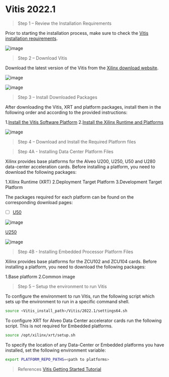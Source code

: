 

# Vitis 2022.1

> Step 1 – Review the Installation Requirements

Prior to starting the installation process, make sure to check the [Vitis installation requirements](https://docs.xilinx.com/r/2022.1-English/ug1393-vitis-application-acceleration/Installation-Requirements).

![image](https://github.com/hcysky/FPGA/assets/64795241/210c27fa-fa1e-4f57-92f2-422a4d6902db)


> Step 2 – Download Vitis

Download the latest version of the Vitis from the [Xilinx download website](https://www.xilinx.com/support/download/index.html/content/xilinx/en/downloadNav/vitis/2022-1.html).

![image](https://github.com/hcysky/FPGA/assets/64795241/b095ab7b-820e-4b5a-a49e-3ddd13e5c275)

![image](https://github.com/hcysky/FPGA/assets/64795241/3123b55b-fb55-4f74-9aba-49d5384862aa)

> Step 3 – Install Downloaded Packages

After downloading the Vitis, XRT and platform packages, install them in the following order and according to the provided instructions:

1.[Install the Vitis Software Platform](https://docs.xilinx.com/r/2022.1-English/ug1393-vitis-application-acceleration/Installing-the-Vitis-Software-Platform)
2.[Install the Xilinx Runtime and Platforms](https://docs.xilinx.com/r/2022.1-English/ug1393-vitis-application-acceleration/Installing-the-Vitis-Software-Platform)

![image](https://github.com/hcysky/FPGA/assets/64795241/e299d3f8-4a17-4a65-b5e7-5c24ce499c85)

> Step 4 – Download and Install the Required Platform files

> Step 4A - Installing Data Center Platform Files

Xilinx provides base platforms for the Alveo U200, U250, U50 and U280 data-center acceleration cards. Before installing a platform, you need to download the following packages:

1.Xilinx Runtime (XRT)
2.Deployment Target Platform
3.Development Target Platform

The packages required for each platform can be found on the corresponding download pages:

- [ ] [U50](https://www.xilinx.com/products/boards-and-kits/alveo/u50.html#gettingStarted)

![image](https://github.com/hcysky/FPGA/assets/64795241/f4df5ff4-40c0-4a86-92ab-87e506e182ed)


[U250](https://www.xilinx.com/products/boards-and-kits/alveo/u250.html#gettingStarted)

![image](https://github.com/hcysky/FPGA/assets/64795241/5b8a104d-f266-448b-ad94-ff0b6265e788)


> Step 4B - Installing Embedded Processor Platform Files

Xilinx provides base platforms for the ZCU102 and ZCU104 cards. Before installing a platform, you need to download the following packages:

1.Base platform
2.Common image

> Step 5 – Setup the environment to run Vitis

To configure the environment to run Vitis, run the following script which sets up the environment to run in a specific command shell.

```bash
source <Vitis_install_path>/Vitis/2022.1/settings64.sh
```

To configure XRT for Alveo Data Center accelerator cards run the following script. This is not required for Embedded platforms.
```bash
source /opt/xilinx/xrt/setup.sh
```

To specify the location of any Data-Center or Embedded platforms you have installed, set the following environment variable:
```bash
export PLATFORM_REPO_PATHS=<path to platforms>
```


> References
[Vitis Getting Started Tutorial](https://xilinx.github.io/Vitis-Tutorials/2022-1/build/html/docs/Getting_Started/Vitis/Part2.html)
